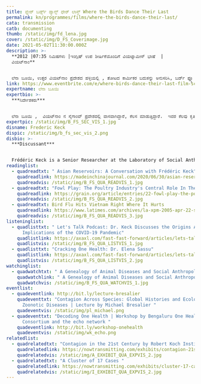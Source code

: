 ```yaml
---
title: ವ್ಹೇರ್ ಬರ್ಡ್ಸ್‌ ಡ್ಯಾನ್ಸ್‌ ಧೇರ್‌ ಲಾಸ್ಟ್‌ Where the Birds Dance Their Last
permalink: kn/programmes/films/where-the-birds-dance-their-last/
cata: transmission
catb: documenting
thumb: /static/img/fd_lena.jpg
cover: /static/img/D_FS_Coverimage.jpg
date: 2021-05-02T11:30:00.000Z
description: >-
  **2012 |07:35 ನಿಮಿಷಗಳು |ಇಂಗ್ಲಿಷ್‌ ಉಪ ಶೀರ್ಷಿಕೆಯೊಂದಿಗೆ ವಿಯಟ್ನಾಮೀಸ್‌ ಭಾಷೆ  |
  ವಿಯಟ್‌ನಾಂ‌**


  ಲೆನಾ ಬೂಯಿ, ಉತ್ತರ ವಿಯಟ್‌ನಾಂ ಪ್ರದೇಶದ ಹಳ್ಳಿಯಲ್ಲಿ , ತೋಟದ ಕಾರ್ಮಿಕರ ಬದುಕನ್ನು ಅನುಸರಿಸಿ, ಬರ್ಡ್‌ ಫ್ಲ್ಯೂ ರೋಗವನ್ನು ಕುರಿತಂತೆ ಪ್ರಮುಖ ಅಂಶಗಳನ್ನು ತೆರೆಯ ಮೇಲೆ ತಂದಿದ್ದಾರೆ. ಈ ಕಾರ್ಮಿಕರು, ಬಾತುಕೋಳಿಯ ಪುಕ್ಕಗಳನ್ನು ಬೇರ್ಪಡಿಸಿ, ಚೀನಾ ದೇಶಕ್ಕೆ ರಫ್ತು ಮಾಡುತ್ತಾರೆ.  2005 ರಲ್ಲಿ, ಬರ್ಡ್‌ ಫ್ಲ್ಯೂ ರೋಗವು, ಪಿಡುಗಿನ ರೂಪ ತಾಳಿ ಎಲ್ಲ ಕಡೆ ಹರಡಿದಾಗ, ಚೀನಾ ದೇಶವು ಬಾತುಕೋಳಿಯ ಪುಕ್ಕಗಳ ಆಮದನ್ನು ರದ್ದು ಪಡಿಸುತ್ತದೆ. ಈ ಪ್ರಕರಣದಿಂದಾಗಿ, ತೋಟದ ಕಾರ್ಮಿಕರು ಏನೆಲ್ಲಾ ಕಷ್ಟಗಳಿಗೆ ಗುರಿಯಾಗುತ್ತಾರೆ ಎಂಬುದನ್ನು, ಈ ಚಲನ ಚಿತ್ರದ ಮೂಲಕ, ಚಿತ್ರ ನಿರ್ದೇಶಕರು ಬೆಳಕಿಗೆ ತಂದಿದ್ದಾರೆ. ಪ್ರಾಣಿ ಪಕ್ಷಿಗಳನ್ನು ಮತ್ತು ಅವುಗಳಿಂದ ಉತ್ಪಾದಿಸಿದ ಪದಾರ್ಥಗಳನ್ನು, ಆಹಾರವಾಗಿ ಸೇವಿಸುವುದರಿಂದ ಸಂಭವಿಸುವ ಪರಿಣಾಮಗಳು, ಗ್ರಾಮೀಣ ಭೂ-ಪ್ರದೇಶಗಳ ಬದಲಾವಣೆಗಳು ಹಾಗೂ ಅನಾರೋಗ್ಯದ ಅಂಶವನ್ನೂ ಮೀರಿ ರೋಗಗಳಿಂದಾಗಿ ಮಾನವರ ಮೇಲೆ ಉಂಟಾಗುವ ಪ್ರಭಾವಗಳು, ಮುಂತಾದ ಹಲವು ವಿಷಯಗಳನ್ನು,  ‘ವ್ಹೇರ್ ಬರ್ಡ್ಸ್‌ ಡ್ಯಾನ್ಸ್‌ ಧೇರ್‌ ಲಾಸ್ಟ್‌‌ʼ , ಚಿತ್ರವು, ಪ್ರತಿಬಿಂಬಿಸುತ್ತದೆ.
link: https://www.eventbrite.com/e/where-birds-dance-their-last-film-screening-discussion-registration-145820558215
expertname: ಲೆನಾ ಬೂಯಿ
expertbio: >-
  ***ನಿರ್ದೇಶಕರು***


  ಲೆನಾ ಬೂಯಿ ,  ವಿಯಟ್‌ನಾಂ ನ ಸೈಗಾಂವ್‌ ಪ್ರದೇಶದಲ್ಲಿ ವಾಸವಾಗಿದ್ದಾರೆ, ಕೆಲಸ ಮಾಡುತ್ತಿದ್ದಾರೆ.  ಇವರ ಕೆಲವು ಕೃತಿಗಳು, ಮನ ಸೆಳೆಯುವಂತಹ  ಜೀವನದ ಘಟನೆಗಳ ಬಗೆಗೆ ಇದ್ದರೆ,  ಇನ್ನೂ ಕೆಲವು ಕೃತಿಗಳು, ಪ್ರಕೃತಿಯ ಪ್ರಭಾವದಿಂದ ಮಾನವರ ಸಂಬಂಧಗಳ ಮೇಲೆ ಉಂಟಾಗುವ ತೀವ್ರತೆಯನ್ನು ಪ್ರತಿಬಿಂಬಿಸುತ್ತವೆ.  ನಂಬಿಕೆ, ಸಾವು ಮತ್ತು ಕನಸುಗಳಂತಹ  ಜೀವನದ ವಿಚಿತ್ರ ಬಹು ಮುಖಗಳು, ಹೇಗೆ ಮಾನವರ ತಿಳುವಳಿಕೆ ಮತ್ತು ನಡವಳಿಕೆಗಳ ಮೇಲೆ ಪರಿಣಾಮ ಉಂಟು ಮಾಡುತ್ತವೆ ಎಂಬುದನ್ನು ವಿವರಿಸುತ್ತವೆ.  ಯೂ.ಏ.ಈ  ಯ ಶಾರ್ಜಾಹ್‌ ಆರ್ಟ್‌ ಪ್ರತಿಷ್ಠಾನ ದ ಪ್ರಸ್ತುತೀಕರಣ ಮತ್ತು ಸಮೂಹ ಪ್ರದರ್ಶನಗಳಲ್ಲಿ (2018), ಮ್ಯಾನ್ಸ್‌ ಫೀಲ್ಡ್‌ ಫ್ರೀಮನ್‌ ಸೆಂಟರ್‌, ಸಂಯುಕ್ತ ರಾಜ್ಯಗಳ ವೆಸ್ಲೇಯನ್‌ ವಿಶ್ವವಿದ್ಯಾಲಯ (2018),  ಬರ್ಲಿನ್‌ ನ ʼಹೌಸ್‌ ಡರ್‌ ಕುಲ್ಟುರೆನ್‌ ಡರ್‌ ವೆಲ್ಟ್‌, (2017), ವಿಯಟ್‌ ನಾಮ್‌ ನ ʼದಿ ಫಾಕ್ಟರಿ ಕಾಂಟೆಂಪರರಿ ಆರ್ಟ್ಸ್‌ ಕೇಂದ್ರ(2016), ಮತ್ತು ಲಂಡನ್‌ ನ ʼವೆಲ್ಲ್‌ ಕಮ್‌ ಸಂಗ್ರಹಣ ʼ(2013) ಮುಂತಾದ ಪ್ರದರ್ಶನಗಳಲ್ಲಿ ಭ್ಯೂ ಅವರ ಚಲನ ಚಿತ್ರ ರಚನೆಗಳು ಪ್ರದರ್ಶಿತಗೊಂಡಿವೆ.
expertpic: /static/img/B_FS_SEC_VIS_1.jpg
disname: Frederic Keck
dispic: /static/img/b_fs_sec_vis_2.png
disbio: >-
  ***Discussant***


  Frédéric Keck is a Senior Researcher at the Laboratory of Social Anthropology (CNRS-Collège de France-EHESS). After studying philosophy at the Ecole Normale Supérieure in Paris and Anthropology at the University of California at Berkeley , he has investigated the history of social anthropology and contemporary biopolitical questions raised by avian influenza. He was the director of the research department of the musée du quai Branly between 2014 and 2018. He published Claude Lévi-Strauss, une introduction (Pocket-La découverte, 2005), Lucien Lévy-Bruhl, entre philosophie et anthropologie (CNRS Editions, 2008) Un monde grippé ( Flammarion, 2010) and Avian Reservoirs : Virus Hunters and Birdwatchers in Chinese Sentinel Posts, (Duke University Press, 2020),. He has co-edited (with A. Lakoff) Sentinel devices,, Limn, 2013 and (with A. Kelly and C. Lynteris) Anthropology of Epidemics (Routledge, 2019).
readinglist:
  - quadreadtxt: " Asian Reservoirs: A Conversation with Frédéric Keck"
    quadreadlink: https://madeinchinajournal.com/2020/06/30/asian-reservoirs-a-conversation-with-frederic-keck/
    quadreadvis: /static/img/B_FS_QUA_READVIS_1.jpg
  - quadreadtxt: "Fowl Play: The Poultry Industry's Central Role In The Bird Flu Crisis"
    quadreadlink: https://grain.org/article/entries/22-fowl-play-the-poultry-industry-s-central-role-in-the-bird-flu-crisis
    quadreadvis: /static/img/B_FS_QUA_READVIS_2.jpg
  - quadreadtxt: Bird Flu Hits Vietnam Right Where It Hurts
    quadreadlink: https://www.latimes.com/archives/la-xpm-2005-apr-22-sci-vietflu22-story.html
    quadreadvis: /static/img/B_FS_QUA_READVIS_3.jpg
listeninglist:
  - quadlisttxt: " Let's Talk Podcast: Dr. Keck Discusses the Origins And
      Implications of the COVID-19 Pandemic"
    quadlistlink: https://axaxl.com/fast-fast-forward/articles/lets-talk-podcast-dr-keck-discusses-the-origins-and-implications-of-the-covid-19-pandemic
    quadlistvis: /static/img/B_FS_QUA_LISTVIS_1.jpg
  - quadlisttxt: "Cracking One Health: Dr. Elena Sassu"
    quadlistlink: https://axaxl.com/fast-fast-forward/articles/lets-talk-podcast-dr-keck-discusses-the-origins-and-implications-of-the-covid-19-pandemic
    quadlistvis: /static/img/B_FS_QUA_LISTVIS_2.jpg
watchinglist:
  - quadwatchtxt: " A Genealogy of Animal Diseases and Social Anthropology"
    quadwatchlink: " A Genealogy of Animal Diseases and Social Anthropology"
    quadwatchvis: /static/img/B_FS_QUA_WATCHVIS_1.jpg
eventlist:
  - quadeventlink: http://bit.ly/lecture-bresalier
    quadeventtxt: "Contagion Across Species: Global Histories and Ecologies of
      Zoonotic Diseases | Lecture by Michael Bresalier "
    quadeventvis: /static/img/pl_michael.png
  - quadeventtxt: "Decoding One Health | Workshop by Bengaluru One Health City
      Consortium and the echo network "
    quadeventlink: http://bit.ly/workshop-onehealth
    quadeventvis: /static/img/wk_echo.png
relatedlist:
  - quadrelatedtxt: "Contagion in the 21st Century by Robert Koch Institute "
    quadrelatedlink: https://nowtransmitting.com/exhibits/contagion-21st-century/
    quadrelatedvis: /static/img/A_EXHIBIT_QUA_EXPVIS_2.jpg
  - quadrelatedtxt: "A Cluster of 17 Cases "
    quadrelatedlink: https://nowtransmitting.com/exhibits/cluster-17-cases/
    quadrelatedvis: /static/img/I_EXHIBIT_QUA_EXPVIS_2.jpg
---
```

